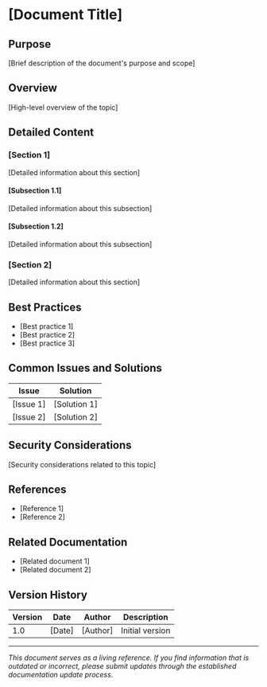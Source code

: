 # [Document Title]

## Purpose

[Brief description of the document's purpose and scope]

## Overview

[High-level overview of the topic]

## Detailed Content

### [Section 1]

[Detailed information about this section]

#### [Subsection 1.1]

[Detailed information about this subsection]

#### [Subsection 1.2]

[Detailed information about this subsection]

### [Section 2]

[Detailed information about this section]

## Best Practices

- [Best practice 1]
- [Best practice 2]
- [Best practice 3]

## Common Issues and Solutions

| Issue | Solution |
|-------|----------|
| [Issue 1] | [Solution 1] |
| [Issue 2] | [Solution 2] |

## Security Considerations

[Security considerations related to this topic]

## References

- [Reference 1]
- [Reference 2]

## Related Documentation

- [Related document 1]
- [Related document 2]

## Version History

| Version | Date | Author | Description |
|---------|------|--------|-------------|
| 1.0 | [Date] | [Author] | Initial version |

---

*This document serves as a living reference. If you find information that is outdated or incorrect, please submit updates through the established documentation update process.*
